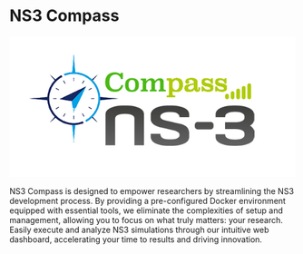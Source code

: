 # NS3 Compass

![image description](logo.png)

NS3 Compass is designed to empower researchers by streamlining the NS3 development process. By providing a pre-configured Docker environment equipped with essential tools, we eliminate the complexities of setup and management, allowing you to focus on what truly matters: your research. Easily execute and analyze NS3 simulations through our intuitive web dashboard, accelerating your time to results and driving innovation.